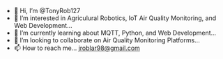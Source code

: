 - 👋 Hi, I’m @TonyRob127
- 👀 I’m interested in Agriculural Robotics, IoT Air Quality Monitoring, and Web Development...
- 🌱 I’m currently learning about MQTT, Python, and Web Development...
- 💞️ I’m looking to collaborate on Air Quality Monitoring Platforms...
- 📫 How to reach me...
jroblar98@gmail.com

<!---
TonyRob127/TonyRob127 is a ✨ special ✨ repository because its `README.md` (this file) appears on your GitHub profile.
You can click the Preview link to take a look at your changes.
--->
